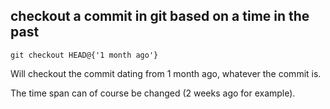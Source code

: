 ## checkout a commit in git based on a time in the past

	git checkout HEAD@{'1 month ago'}

Will checkout the commit dating from 1 month ago, whatever the commit is.

The time span can of course be changed (2 weeks ago for example).
